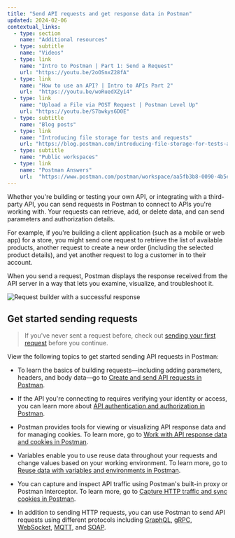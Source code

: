 ```yaml
---
title: "Send API requests and get response data in Postman"
updated: 2024-02-06
contextual_links:
  - type: section
    name: "Additional resources"
  - type: subtitle
    name: "Videos"
  - type: link
    name: "Intro to Postman | Part 1: Send a Request"
    url: "https://youtu.be/2oOSnxZ28fA"
  - type: link
    name: "How to use an API? | Intro to APIs Part 2"
    url:  "https://youtu.be/woRuedXZyi4"
  - type: link
    name: "Upload a File via POST Request | Postman Level Up"
    url: "https://youtu.be/S7bwkys6D0E"
  - type: subtitle
    name: "Blog posts"
  - type: link
    name: "Introducing file storage for tests and requests"
    url: "https://blog.postman.com/introducing-file-storage-for-tests-and-requests/"
  - type: subtitle
    name: "Public workspaces"
  - type: link
    name: "Postman Answers"
    url:  "https://www.postman.com/postman/workspace/aa5fb3b8-0090-4b5e-b3b4-fa5c1f2d080d"
---
```


Whether you're building or testing your own API, or integrating with a third-party API, you can send requests in Postman to connect to APIs you're working with. Your requests can retrieve, add, or delete data, and can send parameters and authorization details.

For example, if you're building a client application (such as a mobile or web app) for a store, you might send one request to retrieve the list of available products, another request to create a new order (including the selected product details), and yet another request to log a customer in to their account.

When you send a request, Postman displays the response received from the API server in a way that lets you examine, visualize, and troubleshoot it.

<img alt="Request builder with a successful response" src="https://assets.postman.com/postman-docs/v10/postman-request-builder-v10-21-11.jpg" />

## Get started sending requests

> If you've never sent a request before, check out [sending your first request](/docs/getting-started/first-steps/sending-the-first-request/) before you continue.

View the following topics to get started sending API requests in Postman:

* To learn the basics of building requests—including adding parameters, headers, and body data—go to [Create and send API requests in Postman](/docs/sending-requests/create-requests/create-requests/).

* If the API you're connecting to requires verifying your identity or access, you can learn more about [API authentication and authorization in Postman](/docs/sending-requests/authorization/authorization/).

* Postman provides tools for viewing or visualizing API response data and for managing cookies. To learn more, go to [Work with API response data and cookies in Postman](/docs/sending-requests/response-data/response-data/).

* Variables enable you to use reuse data throughout your requests and change values based on your working environment. To learn more, go to [Reuse data with variables and environments in Postman](/docs/sending-requests/variables/variables-intro/).

* You can capture and inspect API traffic using Postman's built-in proxy or Postman Interceptor. To learn more, go to [Capture HTTP traffic and sync cookies in Postman](/docs/sending-requests/capturing-request-data/capture-overview/).

* In addition to sending HTTP requests, you can use Postman to send API requests using different protocols including [GraphQL](/docs/sending-requests/graphql/graphql-overview/), [gRPC](/docs/sending-requests/grpc/grpc-client-overview/), [WebSocket](/docs/sending-requests/websocket/websocket-overview/), [MQTT](/docs/sending-requests/mqtt-client/mqtt-client-overview/), and [SOAP](/docs/sending-requests/soap/making-soap-requests/).
